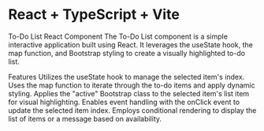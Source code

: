 # React + TypeScript + Vite

To-Do List React Component
The To-Do List component is a simple interactive application built using React. It leverages the useState hook, the map function, and Bootstrap styling to create a visually highlighted to-do list.

Features
Utilizes the useState hook to manage the selected item's index.
Uses the map function to iterate through the to-do items and apply dynamic styling.
Applies the "active" Bootstrap class to the selected item's list item for visual highlighting.
Enables event handling with the onClick event to update the selected item index.
Employs conditional rendering to display the list of items or a message based on availability.
